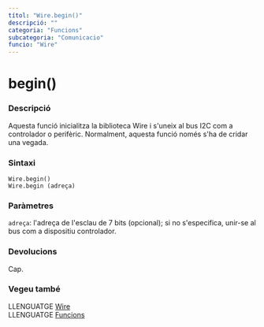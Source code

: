 ```yaml
---
títol: "Wire.begin()"
descripció: ""
categoria: "Funcions"
subcategoria: "Comunicacio"
funcio: "Wire"
---
```


# begin()

### Descripció

Aquesta funció inicialitza la biblioteca Wire i s'uneix al bus I2C com a controlador o perifèric. Normalment, aquesta funció només s'ha de cridar una vegada.

### Sintaxi

`Wire.begin()`  
`Wire.begin (adreça)`  

### Paràmetres

 `adreça`: l'adreça de l'esclau de 7 bits (opcional); si no s'especifica, unir-se al bus com a dispositiu controlador.  

### Devolucions

Cap.

### Vegeu també

LLENGUATGE [Wire](../wire.md)  
LLENGUATGE [Funcions](../../../Funcions.md)

